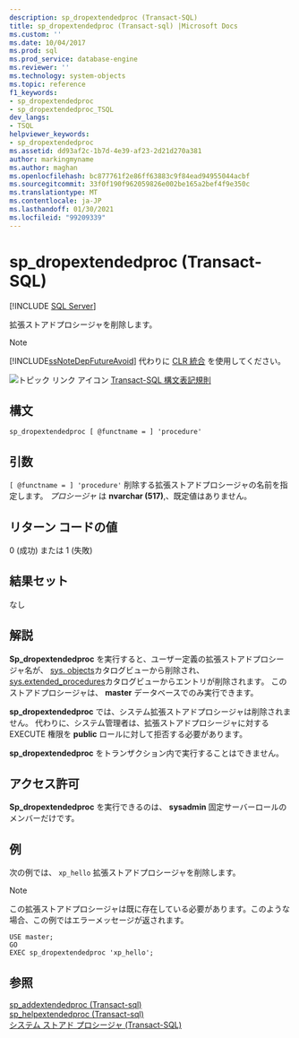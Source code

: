 ```yaml
---
description: sp_dropextendedproc (Transact-SQL)
title: sp_dropextendedproc (Transact-sql) |Microsoft Docs
ms.custom: ''
ms.date: 10/04/2017
ms.prod: sql
ms.prod_service: database-engine
ms.reviewer: ''
ms.technology: system-objects
ms.topic: reference
f1_keywords:
- sp_dropextendedproc
- sp_dropextendedproc_TSQL
dev_langs:
- TSQL
helpviewer_keywords:
- sp_dropextendedproc
ms.assetid: dd93af2c-1b7d-4e39-af23-2d21d270a381
author: markingmyname
ms.author: maghan
ms.openlocfilehash: bc877761f2e86ff63883c9f84ead94955044acbf
ms.sourcegitcommit: 33f0f190f962059826e002be165a2bef4f9e350c
ms.translationtype: MT
ms.contentlocale: ja-JP
ms.lasthandoff: 01/30/2021
ms.locfileid: "99209339"
---
```

# <a name="sp_dropextendedproc-transact-sql"></a>sp_dropextendedproc (Transact-SQL)
[!INCLUDE [SQL Server](../../includes/applies-to-version/sqlserver.md)]

  拡張ストアドプロシージャを削除します。  
  
> [!NOTE]  
>  [!INCLUDE[ssNoteDepFutureAvoid](../../includes/ssnotedepfutureavoid-md.md)] 代わりに [CLR 統合](../../relational-databases/clr-integration/common-language-runtime-integration-overview.md) を使用してください。  
  
  
 ![トピック リンク アイコン](../../database-engine/configure-windows/media/topic-link.gif "トピック リンク アイコン") [Transact-SQL 構文表記規則](../../t-sql/language-elements/transact-sql-syntax-conventions-transact-sql.md)  
  
## <a name="syntax"></a>構文  
  
```  
sp_dropextendedproc [ @functname = ] 'procedure'   
```  
  
## <a name="arguments"></a>引数  
`[ @functname = ] 'procedure'` 削除する拡張ストアドプロシージャの名前を指定します。 *プロシージャ* は **nvarchar (517)**,、既定値はありません。  
  
## <a name="return-code-values"></a>リターン コードの値  
 0 (成功) または 1 (失敗)  
  
## <a name="result-sets"></a>結果セット  
 なし  
  
## <a name="remarks"></a>解説  
 **Sp_dropextendedproc** を実行すると、ユーザー定義の拡張ストアドプロシージャ名が、 [sys. objects](../../relational-databases/system-catalog-views/sys-objects-transact-sql.md)カタログビューから削除され、 [sys.extended_procedures](../../relational-databases/system-catalog-views/sys-extended-procedures-transact-sql.md)カタログビューからエントリが削除されます。 このストアドプロシージャは、 **master** データベースでのみ実行できます。  
  
**sp_dropextendedproc** では、システム拡張ストアドプロシージャは削除されません。 代わりに、システム管理者は、拡張ストアドプロシージャに対する EXECUTE 権限を **public** ロールに対して拒否する必要があります。  
  
 **sp_dropextendedproc** をトランザクション内で実行することはできません。  
  
## <a name="permissions"></a>アクセス許可  
 **Sp_dropextendedproc** を実行できるのは、 **sysadmin** 固定サーバーロールのメンバーだけです。  
  
## <a name="examples"></a>例  
 次の例では、 `xp_hello` 拡張ストアドプロシージャを削除します。  
  
> [!NOTE]  
>  この拡張ストアドプロシージャは既に存在している必要があります。このような場合、この例ではエラーメッセージが返されます。  
  
```  
USE master;  
GO  
EXEC sp_dropextendedproc 'xp_hello';  
```  
  
## <a name="see-also"></a>参照  
 [sp_addextendedproc &#40;Transact-sql&#41;](../../relational-databases/system-stored-procedures/sp-addextendedproc-transact-sql.md)   
 [sp_helpextendedproc &#40;Transact-sql&#41;](../../relational-databases/system-stored-procedures/sp-helpextendedproc-transact-sql.md)   
 [システム ストアド プロシージャ &#40;Transact-SQL&#41;](../../relational-databases/system-stored-procedures/system-stored-procedures-transact-sql.md)  
  
  
